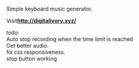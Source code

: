 Simple keyboard music generator.

Visit**http://digitalivory.xyz/**


todo: <br />
Auto stop recording when the time limit is reached <br />
Get better audio. <br />
fix css responsiveness.<br />
stop button working
